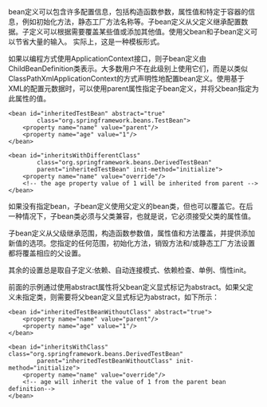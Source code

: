 bean定义可以包含许多配置信息，包括构造函数参数，属性值和特定于容器的信息，例如初始化方法，静态工厂方法名称等。子bean定义从父定义继承配置数据。子定义可以根据需要覆盖某些值或添加其他值。使用父bean和子bean定义可以节省大量的输入。 实际上，这是一种模板形式。

如果以编程方式使用ApplicationContext接口，则子bean定义由ChildBeanDefinition类表示。大多数用户不在此级别上使用它们，而是以类似ClassPathXmlApplicationContext的方式声明性地配置bean定义。使用基于XML的配置元数据时，可以使用parent属性指定子bean定义，并将父bean指定为此属性的值。

```
<bean id="inheritedTestBean" abstract="true"
        class="org.springframework.beans.TestBean">
    <property name="name" value="parent"/>
    <property name="age" value="1"/>
</bean>

<bean id="inheritsWithDifferentClass"
        class="org.springframework.beans.DerivedTestBean"
        parent="inheritedTestBean" init-method="initialize">
    <property name="name" value="override"/>
    <!-- the age property value of 1 will be inherited from parent -->
</bean>
```

如果没有指定bean，子bean定义使用父定义的bean类，但也可以覆盖它。在后一种情况下，子bean类必须与父类兼容，也就是说，它必须接受父类的属性值。

子bean定义从父级继承范围，构造函数参数值，属性值和方法覆盖，并提供添加新值的选项。您指定的任何范围，初始化方法，销毁方法和/或静态工厂方法设置都将覆盖相应的父设置。

其余的设置总是取自子定义:依赖、自动连接模式、依赖检查、单例、惰性init。

前面的示例通过使用abstract属性将父bean定义显式标记为abstract。如果父定义未指定类，则需要将父bean定义显式标记为abstract，如下所示：

```
<bean id="inheritedTestBeanWithoutClass" abstract="true">
    <property name="name" value="parent"/>
    <property name="age" value="1"/>
</bean>

<bean id="inheritsWithClass" class="org.springframework.beans.DerivedTestBean"
        parent="inheritedTestBeanWithoutClass" init-method="initialize">
    <property name="name" value="override"/>
    <!-- age will inherit the value of 1 from the parent bean definition-->
</bean>
```



